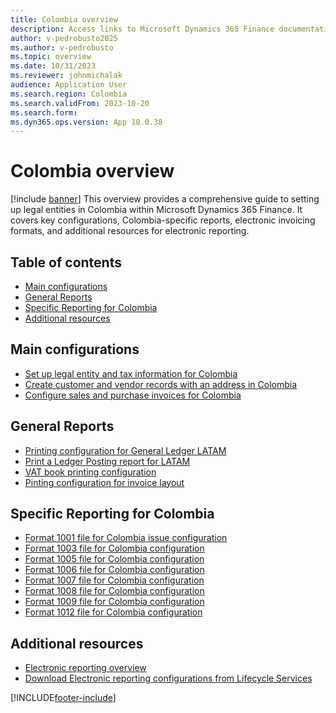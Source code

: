 ```yaml
---
title: Colombia overview
description: Access links to Microsoft Dynamics 365 Finance documentation resources for Colombia, including links to resources about configurations for files. 
author: v-pedrobusto2025
ms.author: v-pedrobusto
ms.topic: overview
ms.date: 10/31/2023
ms.reviewer: johnmichalak
audience: Application User
ms.search.region: Colombia
ms.search.validFrom: 2023-10-20
ms.search.form: 
ms.dyn365.ops.version: App 10.0.38
---
```


# Colombia overview
[!include [banner](../../includes/banner.md)]
This overview provides a comprehensive guide to setting up legal entities in Colombia within Microsoft Dynamics 365 Finance. It covers key configurations, Colombia-specific reports, electronic invoicing formats, and additional resources for electronic reporting.

## Table of contents

- [Main configurations](#main-configurations)
- [General Reports](#general-reports)
- [Specific Reporting for Colombia](#specific-reporting-for-colombia)
- [Additional resources](#additional-resources)

## Main configurations

- [Set up legal entity and tax information for Colombia](ltm-set-up-legal-entity-tax-colombia.md)
- [Create customer and vendor records with an address in Colombia](ltm-create-customer-vendor-colombia.md)
- [Configure sales and purchase invoices for Colombia](ltm-configure-invoices-colombia.md)

## General Reports
- [Printing configuration for General Ledger LATAM](ltm-general-ledger.md)
- [Print a Ledger Posting report for LATAM](ltm-ledger-posting-report.md)
- [VAT book printing configuration](ltm-vat-book.md)
- [Pinting configuration for invoice layout](ltm-invoice-layout-print.md)

## Specific Reporting for Colombia

- [Format 1001 file for Colombia issue configuration](ltm-Colombia-format-1001.md)
- [Format 1003 file for Colombia configuration](ltm-Colombia-format-1003.md)
- [Format 1005 file for Colombia configuration](ltm-Colombia-format-1005.md)
- [Format 1006 file for Colombia configuration](ltm-Colombia-format-1006.md)
- [Format 1007 file for Colombia configuration](ltm-Colombia-format-1007.md)
- [Format 1008 file for Colombia configuration](ltm-Colombia-format-1008.md)
- [Format 1009 file for Colombia configuration](ltm-Colombia-foramt-1009.md)
- [Format 1012 file for Colombia configuration](ltm-Colombia-format-1012.md)


## Additional resources

- [Electronic reporting overview](../../../fin-ops-core/dev-itpro/analytics/general-electronic-reporting.md)
- [Download Electronic reporting configurations from Lifecycle Services](../../../fin-ops-core/dev-itpro/analytics/download-electronic-reporting-configuration-lcs.md)

[!INCLUDE[footer-include](../../../includes/footer-banner.md)]
